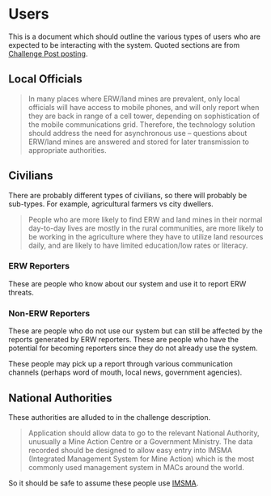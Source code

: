 # Users

This is a document which should outline the various types of users who are expected to be interacting with the system. Quoted sections are from [Challenge Post posting][cp].

[cp]:http://erwlandmineapps.challengepost.com/

## Local Officials

> In many places where ERW/land mines are prevalent, only local officials will have access to mobile phones, and will only report when they are back in range of a cell tower, depending on sophistication of the mobile communications grid. Therefore, the technology solution should address the need for asynchronous use – questions about ERW/land mines are answered and stored for later transmission to appropriate authorities.

## Civilians

There are probably different types of civilians, so there will probably be sub-types. For example, agricultural farmers vs city dwellers.

> People who are more likely to find ERW and land mines in their normal day-to-day lives are mostly in the rural communities, are more likely to be working in the agriculture where they have to utilize land resources daily, and are likely to have limited education/low rates or literacy.

### ERW Reporters

These are people who know about our system and use it to report ERW threats.

### Non-ERW Reporters

These are people who do not use our system but can still be affected by the
reports generated by ERW reporters. These are people who have the potential for
becoming reporters since they do not already use the system.

These people may pick up a report through various communication channels
(perhaps word of mouth, local news, government agencies).

## National Authorities

These authorities are alluded to in the challenge description.
> Application should allow data to go to the relevant National Authority, unusually a Mine Action Centre or a Government Ministry. The data recorded should be designed to allow easy entry into IMSMA (Integrated Management System for Mine Action) which is the most commonly used management system in MACs around the world.

So it should be safe to assume these people use [IMSMA][IMSMA].

[IMSMA]:http://www.nra.gov.la/imsmadatabace.html
